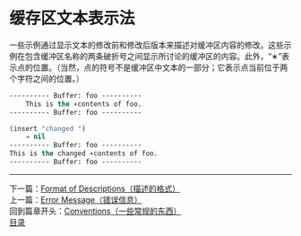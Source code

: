 # 缓存区文本表示法
一些示例通过显示文本的修改前和修改后版本来描述对缓冲区内容的修改。这些示例在包含缓冲区名称的两条破折号之间显示所讨论的缓冲区的内容。此外，“∗”表示点的位置。（当然，点的符号不是缓冲区中文本的一部分；它表示点当前位于两个字符之间的位置。）  

```lisp
---------- Buffer: foo ----------
	This is the ∗contents of foo.
---------- Buffer: foo ----------

(insert "changed ")
	⇒ nil
---------- Buffer: foo ----------
This is the changed ∗contents of foo.
---------- Buffer: foo ----------
```
**********************************************
下一篇：[Format of Descriptions（描述的格式）](./1.3.7-Format_of_Descriptions（描述的格式）.md)  
上一篇：[Error Message（错误信息）](./1.3.5-Error_Messages（错误信息）.md)  
回到篇章开头：[Conventions（一些常规的东西）](./1.3-Conventions（一些常规的东西）.md)  
[目录](../目录.md)

